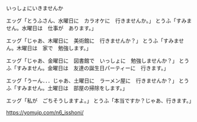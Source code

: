 いっしょにいきませんか

エッグ「とうふさん、水曜日に　カラオケに　行きませんか。」
とうふ「すみません。水曜日は　仕事が　あります。」

エッグ「じゃあ、木曜日に　美術館に　行きませんか？」
とうふ「すみません。木曜日は　家で　勉強します。」

エッグ「じゃあ、金曜日に　図書館で　いっしょに　勉強しませんか？」
とうふ「すみません。金曜日は　友達の誕生日パーティーに　行きます。」

エッグ「うーん．．．じゃあ、土曜日に　ラーメン屋に　行きませんか？」
とうふ「すみません。土曜日は　部屋の掃除をします。」

エッグ「私が　ごちそうしますよ。」
とうふ「本当ですか？じゃあ、行きます。」


https://yomujp.com/n6_isshoni/